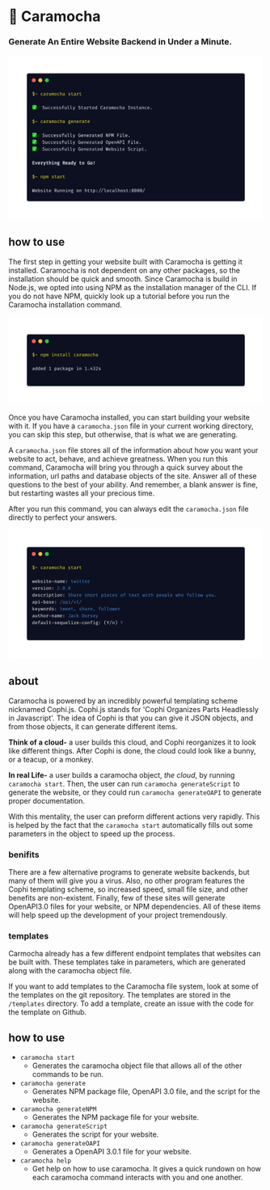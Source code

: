 # 🍨 Caramocha
### Generate An Entire Website Backend in Under a Minute.

![eye-catcher](/promotional/eye-catcher.png)

## how to use
The first step in getting your website built with Caramocha is getting it installed. Caramocha is not dependent on any other packages, so the installation should be quick and smooth. Since Caramocha is build in Node.js, we opted into using NPM as the installation manager of the CLI. If you do not have NPM, quickly look up a tutorial before you run the Caramocha installation command. 

![npm](/promotional/npm.png)

Once you have Caramocha installed, you can start building your website with it. If you have a `caramocha.json` file in your current working directory, you can skip this step, but otherwise, that is what we are generating.

A `caramocha.json` file stores all of the information about how you want your website to act, behave, and achieve greatness. When you run this command, Caramocha will bring you through a quick survey about the information, url paths and database objects of the site. Answer all of these questions to the best of your ability. And remember, a blank answer is fine, but restarting wastes all your precious time. 

After you run this command, you can always edit the `caramocha.json` file directly to perfect your answers. 

![start](/promotional/caramocha-start.png)

## about
Caramocha is powered by an incredibly powerful templating scheme nicknamed Cophi.js. Cophi.js stands for 'Cophi Organizes Parts Headlessly in Javascript'. The idea of Cophi is that you can give it JSON objects, and from those objects, it can generate different items.

**Think of a cloud-** a user builds this cloud, and Cophi reorganizes it to look like different things. After Cophi is done, the cloud could look like a bunny, or a teacup, or a monkey.

**In real Life-** a user builds a caramocha object, *the cloud*, by running `caramocha start`. Then, the user can run `caramocha generateScript` to generate the website, or they could run `caramocha generateOAPI` to generate proper documentation.

With this mentality, the user can preform different actions very rapidly. This is helped by the fact that the `caramocha start` automatically fills out some parameters in the object to speed up the process.

### benifits
There are a few alternative programs to generate website backends, but many of them will give you a virus. Also, no other program features the Cophi templating scheme, so increased speed, small file size, and other benefits are non-existent. Finally, few of these sites will generate OpenAPI3.0 files for your website, or NPM dependencies. All of these items will help speed up the development of your project tremendously.

### templates
Carmocha already has a few different endpoint templates that websites can be built with. These templates take in parameters, which are generated along with the caramocha object file.

If you want to add templates to the Caramocha file system, look at some of the templates on the git repository. The templates are stored in the `/templates` directory. To add a template, create an issue with the code for the template on Github.

## how to use
- `caramocha start`
  - Generates the caramocha object file that allows all of the other commands to be run.
- `caramocha generate`
  - Generates NPM package file, OpenAPI 3.0 file, and the script for the website.
- `caramocha generateNPM`
  - Generates the NPM package file for your website.
- `caramocha generateScript`
  - Generates the script for your website.
- `caramocha generateOAPI`
  - Generates a OpenAPI 3.0.1 file for your website.
- `caramocha help`
  - Get help on how to use caramocha. It gives a quick rundown on how each caramocha command interacts with you and one another.

